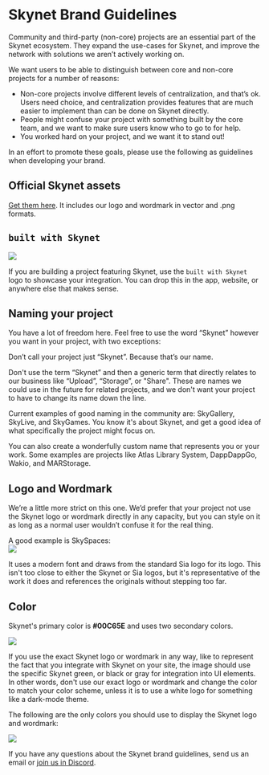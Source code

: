 # Skynet Brand Guidelines

Community and third-party \(non-core\) projects are an essential part of the Skynet ecosystem. They expand the use-cases for Skynet, and improve the network with solutions we aren’t actively working on.

We want users to be able to distinguish between core and non-core projects for a number of reasons:

* Non-core projects involve different levels of centralization, and that’s ok. Users need choice, and centralization provides features that are much easier to implement than can be done on Skynet directly.
* People might confuse your project with something built by the core team, and we want to make sure users know who to go to for help.
* You worked hard on your project, and we want it to stand out!

In an effort to promote these goals, please use the following as guidelines when developing your brand.

## Official Skynet assets

[Get them here](https://siasky.net/nAHuPOfQ_Aj6D5nOuUtIVlLUDSK0zju7dMxAnpOjKYpamA). It includes our logo and wordmark in vector and .png formats.

## `built with Skynet`

![](../../.gitbook/assets/built-with-skynet.png)

If you are building a project featuring Skynet, use the `built with Skynet` logo to showcase your integration. You can drop this in the app, website, or anywhere else that makes sense.

## Naming your project

You have a lot of freedom here. Feel free to use the word “Skynet” however you want in your project, with two exceptions:

Don’t call your project just “Skynet”. Because that’s our name.

Don't use the term “Skynet” and then a generic term that directly relates to our business like “Upload”, “Storage”, or "Share". These are names we could use in the future for related projects, and we don't want your project to have to change its name down the line.

Current examples of good naming in the community are: SkyGallery, SkyLive, and SkyGames. You know it's about Skynet, and get a good idea of what specifically the project might focus on.

You can also create a wonderfully custom name that represents you or your work. Some examples are projects like Atlas Library System, DappDappGo, Wakio, and MARStorage.

## Logo and Wordmark

We’re a little more strict on this one. We’d prefer that your project not use the Skynet logo or wordmark directly in any capacity, but you can style on it as long as a normal user wouldn’t confuse it for the real thing.

A good example is SkySpaces:  
![](https://files.helpdocs.io/obkhjggi1d/articles/v9ww0cthi5/1598558209852/sky-spaces-g-531-bd-028.png)

It uses a modern font and draws from the standard Sia logo for its logo. This isn't too close to either the Skynet or Sia logos, but it's representative of the work it does and references the originals without stepping too far.

## Color

Skynet's primary color is **\#00C65E** and uses two secondary colors.

![](../../.gitbook/assets/skynet-colors.png)

If you use the exact Skynet logo or wordmark in any way, like to represent the fact that you integrate with Skynet on your site, the image should use the specific Skynet green, or black or gray for integration into UI elements. In other words, don't use our exact logo or wordmark and change the color to match your color scheme, unless it is to use a white logo for something like a dark-mode theme.

The following are the only colors you should use to display the Skynet logo and wordmark:

![](../../.gitbook/assets/skynet-color-rep.png)

If you have any questions about the Skynet brand guidelines, send us an email or [join us in Discord](https://discord.gg/skynetlabs).

